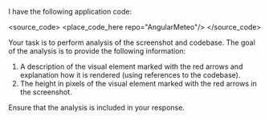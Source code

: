 I have the following application code:

<source_code>
<place_code_here repo="AngularMeteo"/>
</source_code>

Your task is to perform analysis of the screenshot and codebase. The goal of the analysis is to provide the following information:
1) A description of the visual element marked with the red arrows and explanation how it is rendered (using references to the codebase).
2) The height in pixels of the visual element marked with the red arrows in the screenshot.

Ensure that the analysis is included in your response.
